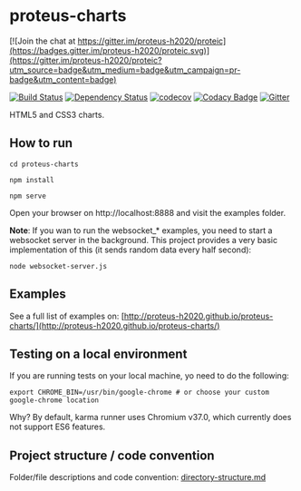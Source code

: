 # proteus-charts 

[![Join the chat at https://gitter.im/proteus-h2020/proteic](https://badges.gitter.im/proteus-h2020/proteic.svg)](https://gitter.im/proteus-h2020/proteic?utm_source=badge&utm_medium=badge&utm_campaign=pr-badge&utm_content=badge)

[![Build Status](https://travis-ci.org/proteus-h2020/proteus-charts.svg?branch=development)](https://travis-ci.org/proteus-h2020/proteus-charts)
[![Dependency Status](https://www.versioneye.com/user/projects/57303069a0ca35004baf8700/badge.svg?style=flat)](https://www.versioneye.com/user/projects/57303069a0ca35004baf8700)
[![codecov](https://codecov.io/gh/proteus-h2020/proteus-charts/branch/development/graph/badge.svg)](https://codecov.io/gh/proteus-h2020/proteus-charts/branch/development)
[![Codacy Badge](https://api.codacy.com/project/badge/grade/828f75b1887540969e7e79937715198b)](https://www.codacy.com/app/nachogarcia91/proteus-charts)
[![Gitter](https://img.shields.io/gitter/room/proteus-h2020/proteus-charts.svg?maxAge=2592000)](https://gitter.im/proteus-h2020/proteus-charts)

HTML5 and CSS3 charts.


## How to run
`cd proteus-charts`

`npm install`

`npm serve`

Open your browser on http://localhost:8888 and visit the examples folder.

**Note**: If you wan to run the websocket_* examples, you need to start a websocket server in the background. This project provides a very basic implementation of this (it sends random data every half second):

`node websocket-server.js`

## Examples

See a full list of examples on: [http://proteus-h2020.github.io/proteus-charts/](http://proteus-h2020.github.io/proteus-charts/)
## Testing on a local environment
If you are running tests on your local machine, yo need to do the following:

`export CHROME_BIN=/usr/bin/google-chrome # or choose your custom google-chrome location`

Why? By default, karma runner uses Chromium v37.0, which currently does not support ES6 features.

## Project structure / code convention
Folder/file descriptions and code convention: [directory-structure.md](https://github.com/PROTEUS-H2020/proteus-graphs/blob/master/directory-structure.md) 
